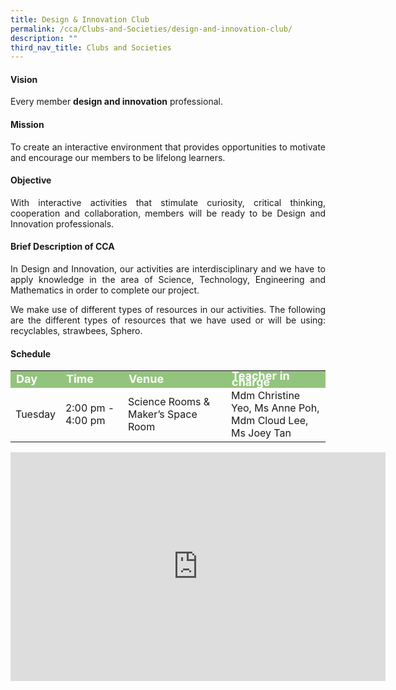 ```yaml
---
title: Design & Innovation Club
permalink: /cca/Clubs-and-Societies/design-and-innovation-club/
description: ""
third_nav_title: Clubs and Societies
---
```

<h4>Vision</h4>
<p style="text-align:justify">Every member <b>design and innovation</b> professional.</p>
<h4>Mission</h4>
<p style="text-align:justify">To create an interactive environment that provides opportunities to motivate and encourage our members to be lifelong learners.</p>
<h4>Objective</h4>
<p style="text-align:justify">With interactive activities that stimulate curiosity, critical thinking, cooperation and collaboration, members will be ready to be Design and Innovation professionals.</p>
<h4>Brief Description of CCA</h4>
<p style="text-align:justify">In Design and Innovation, our activities are interdisciplinary and we have to apply knowledge in the area of Science, Technology, Engineering and Mathematics in order to complete our project.</p>
<p style="text-align:justify">We make use of different types of resources in our activities. The following are the different types of resources that we have used or will be using: recyclables, strawbees, Sphero.</p>
<h4>Schedule</h4>
<p>
	<table>
		<tbody>
			<tr style="line-height:10px; background-color:rgb(147,196,125); font-weight: bold; font-size:18px; color:white"><td>Day</td><td>Time</td><td>Venue</td><td>Teacher in charge</td></tr>
			<tr><td>Tuesday</td><td>2:00 pm - 4:00 pm</td><td>Science Rooms & Maker’s Space Room</td><td>Mdm Christine Yeo, Ms Anne Poh, <br>Mdm Cloud Lee, Ms Joey Tan</td></tr>
			<tr></tr>
		</tbody>
		</table> 

<center><iframe allowfullscreen="true" height="366" width="600" frameborder="0" src="https://docs.google.com/presentation/d/e/2PACX-1vTCD7dH0ElbbiPV79L1TeIR7RCjSLCwVUMLQ8rfIs0kw6BTDw6YavaAilCM8lNLKcgvYx6ePGs5rsMM/embed?start=false&amp;loop=false&amp;delayms=3000"></iframe></center>